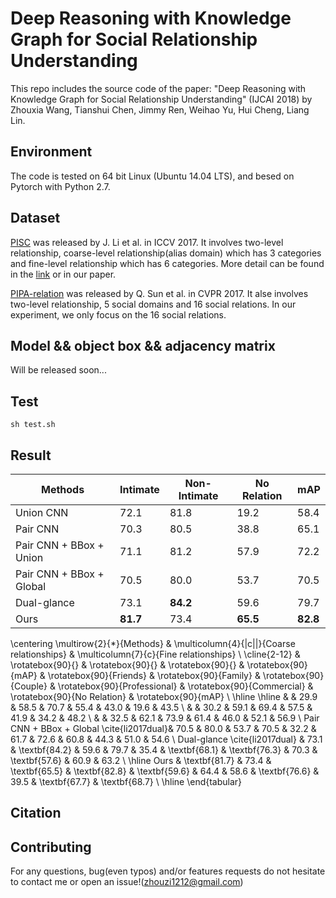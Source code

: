 # Deep Reasoning with Knowledge Graph for Social Relationship Understanding

This repo includes the source code of the paper: "Deep Reasoning with Knowledge Graph for Social Relationship Understanding" (IJCAI 2018) by Zhouxia Wang, Tianshui Chen, Jimmy Ren, Weihao Yu, Hui Cheng, Liang Lin.

## Environment

The code is tested on 64 bit Linux (Ubuntu 14.04 LTS), and besed on Pytorch with Python 2.7.

## Dataset
[PISC](https://zenodo.org/record/1059155#.WznPu_F97CI) was released by J. Li et al. in ICCV 2017. It involves two-level relationship, coarse-level relationship(alias domain) which has 3 categories and fine-level relationship which has 6 categories. More detail can be found in the [link](https://zenodo.org/record/1059155#.WznPu_F97CI) or in our paper.

[PIPA-relation](https://www.mpi-inf.mpg.de/departments/computer-vision-and-multimodal-computing/research/human-activity-recognition/social-relation-recognition/) was released by Q. Sun et al. in CVPR 2017. It alse involves two-level relationship, 5 social domains and 16 social relations. In our experiment, we only focus on the 16 social relations.

## Model && object box && adjacency matrix
Will be released soon...

## Test

    sh test.sh
    
## Result

Methods|Intimate|Non-Intimate|No Relation|mAP
-|-|-|-|-
Union CNN  | 72.1 | 81.8 | 19.2| 58.4
Pair CNN  | 70.3 | 80.5 | 38.8 | 65.1
Pair CNN + BBox + Union  | 71.1 | 81.2 | 57.9 | 72.2
Pair CNN + BBox + Global | 70.5 | 80.0 | 53.7 | 70.5
Dual-glance | 73.1 | **84.2** | 59.6 | 79.7 | 35.4 | 79.7
Ours | **81.7** | 73.4 | **65.5** | **82.8**

\centering \multirow{2}{*}{Methods}  & \multicolumn{4}{|c||}{Coarse relationships}  & \multicolumn{7}{c}{Fine relationships} \\
\cline{2-12} & \rotatebox{90}{} & \rotatebox{90}{} & \rotatebox{90}{} & \rotatebox{90}{mAP}  & \rotatebox{90}{Friends} & \rotatebox{90}{Family} & \rotatebox{90}{Couple} & \rotatebox{90}{Professional} & \rotatebox{90}{Commercial} & \rotatebox{90}{No Relation} & \rotatebox{90}{mAP}  \\
\hline
\hline
 &  & 29.9 & 58.5 & 70.7 & 55.4 & 43.0 & 19.6 & 43.5 \\
 &  & 30.2 & 59.1 & 69.4 & 57.5 & 41.9 & 34.2 & 48.2 \\
 &  & 32.5 & 62.1 & 73.9 & 61.4 & 46.0 & 52.1 & 56.9 \\
Pair CNN + BBox + Global \cite{li2017dual}& 70.5 & 80.0 & 53.7 & 70.5 & 32.2 & 61.7 & 72.6 & 60.8 & 44.3 & 51.0 & 54.6 \\
Dual-glance  \cite{li2017dual} & 73.1 & \textbf{84.2} & 59.6 & 79.7 & 35.4 & \textbf{68.1} & \textbf{76.3} & 70.3 & \textbf{57.6} & 60.9 & 63.2 \\
\hline
Ours & \textbf{81.7} & 73.4 & \textbf{65.5} & \textbf{82.8} & \textbf{59.6} & 64.4 & 58.6 & \textbf{76.6} & 39.5 & \textbf{67.7} & \textbf{68.7} \\
\hline 
\end{tabular}

## Citation
    

## Contributing
For any questions, bug(even typos) and/or features requests do not hesitate to contact me or open an issue!(zhouzi1212@gmail.com)
